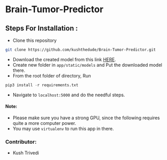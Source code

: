 # Brain-Tumor-Predictor

## Steps For Installation :

- Clone this repository
```sh
git clone https://github.com/kushthedude/Brain-Tumor-Predictor.git
```

- Download the created model from this link [HERE](https://drive.google.com/file/d/1U6o7FfR7Fue6ukIg_ciUoN0rjZs6QfrW/view).
- Create new folder in `app/static/models` and Put the downloaded model there.
- From the root folder of directory, Run 
```py
pip3 install -r requirements.txt
```
- Navigate to `localhost:5000` and do the needful steps.

#### Note:
- Please make sure you have a strong GPU, since the following requires quite a more computer power.
- You may use `virtualenv` to run this app in there.

### Contributor: 
- Kush Trivedi 